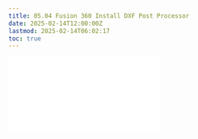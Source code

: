 ```yaml
---
title: 05.04 Fusion 360 Install DXF Post Processor
date: 2025-02-14T12:00:00Z
lastmod: 2025-02-14T06:02:17
toc: true
---
```


![Link to included file content](../../../../3d-modeling/fusion-360/install-dxf-post-processor-fusion-360.md)
